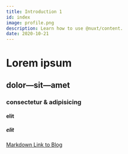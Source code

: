 ```yaml
---
title: Introduction 1
id: index
image: profile.png
description: Learn how to use @nuxt/content.
date: 2020-10-21
---
```


# Lorem ipsum
## dolor—sit—amet
### consectetur &amp; adipisicing
#### elit
##### elit

[Markdown Link to Blog](/articles)